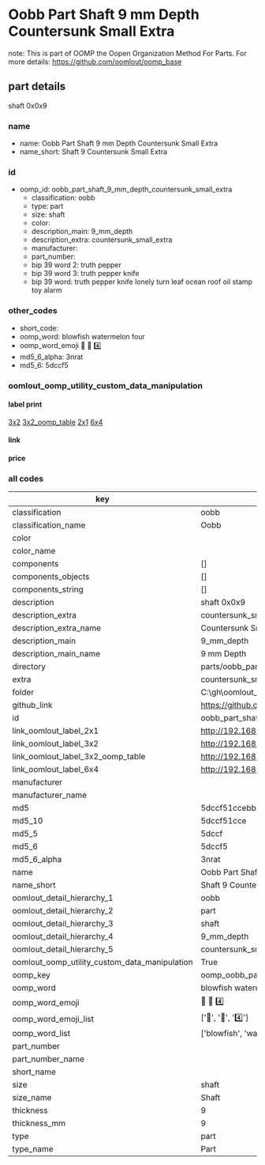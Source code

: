 # Oobb Part Shaft 9 mm Depth Countersunk Small Extra  

note: This is part of OOMP the Oopen Organization Method For Parts. For more details: https://github.com/oomlout/oomp_base

##  part details
  



shaft 0x0x9



### name
* name: Oobb Part Shaft 9 mm Depth Countersunk Small Extra
* name_short: Shaft 9 Countersunk Small Extra
### id
* oomp_id: oobb_part_shaft_9_mm_depth_countersunk_small_extra
  * classification: oobb
  * type: part
  * size: shaft
  * color: 
  * description_main: 9_mm_depth
  * description_extra: countersunk_small_extra
  * manufacturer: 
  * part_number: 
  * bip 39 word 2: truth pepper
  * bip 39 word 3: truth pepper knife
  * bip 39 word: truth pepper knife lonely turn leaf ocean roof oil stamp toy alarm

### other_codes
* short_code: 
* oomp_word: blowfish watermelon four
* oomp_word_emoji :blowfish: :watermelon: :four:
* md5_6_alpha: 3nrat
* md5_6: 5dccf5






### oomlout_oomp_utility_custom_data_manipulation
#### label print
[3x2](http://192.168.1.245:1112/?label=oomp%203nrat)
[3x2_oomp_table](http://192.168.1.108:1112/?label=oomp%203nrat)
[2x1](http://192.168.1.242:1112/?label=oomp%203nrat)
[6x4](http://192.168.1.55:1112/?label=oomp%203nrat)    

#### link

                              

#### price







### all codes 
| key | value |  
| --- | --- |  
| classification | oobb |  
| classification_name | Oobb |  
| color |  |  
| color_name |  |  
| components | [] |  
| components_objects | [] |  
| components_string | [] |  
| description | shaft 0x0x9 |  
| description_extra | countersunk_small_extra |  
| description_extra_name | Countersunk Small Extra |  
| description_main | 9_mm_depth |  
| description_main_name | 9 mm Depth |  
| directory | parts/oobb_part_shaft_9_mm_depth_countersunk_small_extra |  
| extra | countersunk_small |  
| folder | C:\gh\oomlout_oobb_version_4_generated_parts\things\oobb_part_shaft_9_mm_depth_countersunk_small_extra |  
| github_link | https://github.com/oomlout/oomlout_oomp_part_src/tree/main/parts/oobb_part_shaft_9_mm_depth_countersunk_small_extra |  
| id | oobb_part_shaft_9_mm_depth_countersunk_small_extra |  
| link_oomlout_label_2x1 | http://192.168.1.242:1112/?label=oomp%203nrat |  
| link_oomlout_label_3x2 | http://192.168.1.245:1112/?label=oomp%203nrat |  
| link_oomlout_label_3x2_oomp_table | http://192.168.1.108:1112/?label=oomp%203nrat |  
| link_oomlout_label_6x4 | http://192.168.1.55:1112/?label=oomp%203nrat |  
| manufacturer |  |  
| manufacturer_name |  |  
| md5 | 5dccf51ccebbb31dfaf5683af768bf4e |  
| md5_10 | 5dccf51cce |  
| md5_5 | 5dccf |  
| md5_6 | 5dccf5 |  
| md5_6_alpha | 3nrat |  
| name | Oobb Part Shaft 9 mm Depth Countersunk Small Extra |  
| name_short | Shaft 9 Countersunk Small Extra |  
| oomlout_detail_hierarchy_1 | oobb |  
| oomlout_detail_hierarchy_2 | part |  
| oomlout_detail_hierarchy_3 | shaft |  
| oomlout_detail_hierarchy_4 | 9_mm_depth |  
| oomlout_detail_hierarchy_5 | countersunk_small_extra |  
| oomlout_oomp_utility_custom_data_manipulation | True |  
| oomp_key | oomp_oobb_part_shaft_9_mm_depth_countersunk_small_extra |  
| oomp_word | blowfish watermelon four |  
| oomp_word_emoji | :blowfish: :watermelon: :four: |  
| oomp_word_emoji_list | [':blowfish:', ':watermelon:', ':four:'] |  
| oomp_word_list | ['blowfish', 'watermelon', 'four'] |  
| part_number |  |  
| part_number_name |  |  
| short_name |  |  
| size | shaft |  
| size_name | Shaft |  
| thickness | 9 |  
| thickness_mm | 9 |  
| type | part |  
| type_name | Part |  
